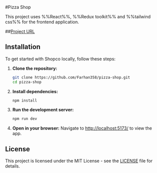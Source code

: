 #Pizza Shop

This project uses %%React%%, %%Redux toolkit%% and %%tailwind css%% for the frontend application.

##[Project URL](https://pizza-shop-rust.vercel.app/)

## Installation

To get started with Shopco locally, follow these steps:

1. **Clone the repository:**

   ```bash
   git clone https://github.com/Farhan358/pizza-shop.git
   cd pizza-shop

   ```

2. **Install dependencies:**

   ```bash
   npm install
   ```

3. **Run the development server:**

   ```bash
   npm run dev
   ```



4. **Open in your browser:**
   Navigate to [http://localhost:5173/](http://localhost:5173/) to view the app.


## License

This project is licensed under the MIT License - see the [LICENSE](https://opensource.org/licenses/MIT) file for details.
